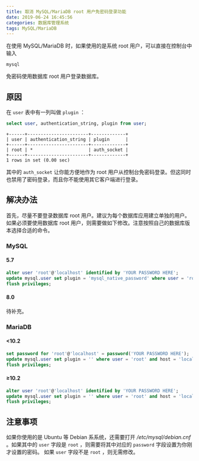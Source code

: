 ```yaml
---
title: 取消 MySQL/MariaDB root 用户免密码登录功能
date: 2019-06-24 16:45:56
categories: 数据库管理系统
tags: MySQL/MariaDB
---
```

在使用 MySQL/MariaDB 时，如果使用的是系统 root 用户，可以直接在控制台中输入

```
mysql
```

免密码使用数据库 root 用户登录数据库。

## 原因

在 `user` 表中有一列叫做 `plugin` ：

```sql
select user, authentication_string, plugin from user;
```

```
+------+-----------------------+-------------+
| user | authentication_string | plugin      |
+------+-----------------------+-------------+
| root | *                     | auth_socket |
+------+-----------------------+-------------+
1 rows in set (0.00 sec)
```

其中的 `auth_socket` 让你能方便地作为 root 用户从控制台免密码登录。但这同时也禁用了密码登录，而且你不能使用其它客户端进行登录。

## 解决办法

首先，尽量不要登录数据库 root 用户。建议为每个数据库应用建立单独的用户。如果必须要使用数据库 root 用户，则需要做如下修改。注意按照自己的数据库版本选择合适的命令。

### MySQL

#### 5.7

```sql
alter user 'root'@'localhost' identified by 'YOUR PASSWORD HERE';
update mysql.user set plugin = 'mysql_native_password' where user = 'root' and host = 'localhost';
flush privileges;
```

#### 8.0

待补充。

### MariaDB

#### <10.2

```sql
set password for 'root'@'localhost' = password('YOUR PASSWORD HERE');
update mysql.user set plugin = '' where user = 'root' and host = 'localhost';
flush privileges;
```

#### ≥10.2

```sql
alter user 'root'@'localhost' identified by 'YOUR PASSWORD HERE';
update mysql.user set plugin = '' where user = 'root' and host = 'localhost';
flush privileges;
```

## 注意事项

如果你使用的是 Ubuntu 等 Debian 系系统，还需要打开 */etc/mysql/debian.cnf* 。如果其中的 `user` 字段是 `root` ，则需要将其中对应的 `password` 字段设置为你刚才设置的密码。 如果 `user` 字段不是 `root` ，则无需修改。
